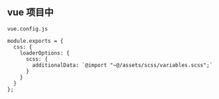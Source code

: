 ## vue 项目中

`vue.config.js`

```
module.exports = {
  css: {
    loaderOptions: {
      scss: {
        additionalData: `@import "~@/assets/scss/variables.scss";`
      }
    }
  }
};
```